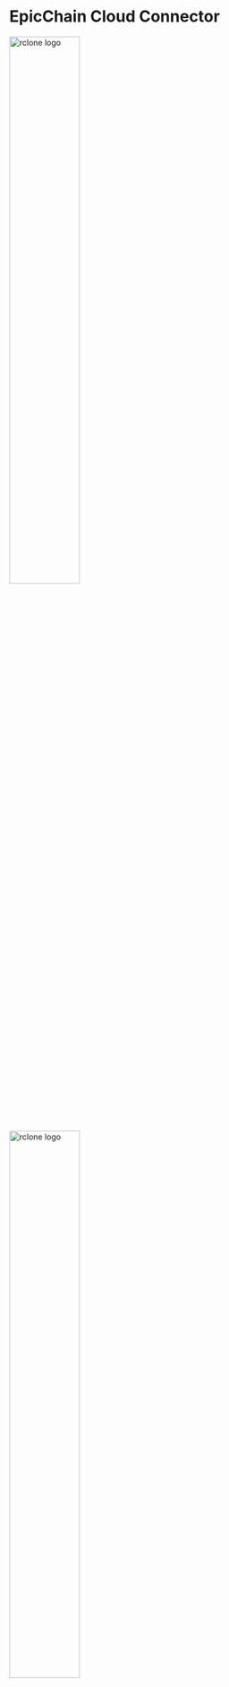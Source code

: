 # EpicChain Cloud Connector

[<img src="https://rclone.org/img/logo_on_light__horizontal_color.svg" width="50%" alt="rclone logo">](https://rclone.org/#gh-light-mode-only)
[<img src="https://rclone.org/img/logo_on_dark__horizontal_color.svg" width="50%" alt="rclone logo">](https://rclone.org/#gh-dark-mode-only)

[Website](https://rclone.org) | [Documentation](https://rclone.org/docs/) | [Download](https://rclone.org/downloads/) | [Contributing](CONTRIBUTING.md) | [Changelog](https://rclone.org/changelog/) | [Installation](https://rclone.org/install/) | [Forum](https://forum.rclone.org/)

[![Build Status](https://github.com/rclone/rclone/workflows/build/badge.svg)](https://github.com/rclone/rclone/actions?query=workflow%3Abuild)
[![Go Report Card](https://goreportcard.com/badge/github.com/rclone/rclone)](https://goreportcard.com/report/github.com/rclone/rclone)
[![GoDoc](https://godoc.org/github.com/rclone/rclone?status.svg)](https://godoc.org/github.com/rclone/rclone)
[![Docker Pulls](https://img.shields.io/docker/pulls/rclone/rclone)](https://hub.docker.com/r/rclone/rclone)

## Introduction

**EpicChain Cloud Connector** is an advanced synchronization tool designed to seamlessly integrate EpicChain with various cloud storage providers. Inspired by the well-established Rclone tool, EpicChain Cloud Connector facilitates efficient file and directory synchronization, providing users with powerful capabilities to manage their data across multiple cloud storage platforms. 

Whether you need to backup files, synchronize directories, or perform complex data migrations, EpicChain Cloud Connector offers a robust command-line interface to streamline these tasks. Its versatility in supporting numerous cloud storage services makes it an invaluable tool for both individual users and enterprises.

## Key Features

### Extensive Cloud Storage Support

EpicChain Cloud Connector supports a broad range of cloud storage providers, allowing you to manage and synchronize data across diverse platforms. Key providers include:

- **Google Drive**: Sync and manage files with Google Drive, ensuring seamless integration with your Google account.
- **Amazon S3**: Interface with Amazon's scalable cloud storage service, ideal for large-scale data management.
- **Dropbox**: Integrate with Dropbox for easy file sharing and synchronization across devices.
- **Backblaze B2**: Utilize Backblaze B2 for cost-effective cloud storage solutions.
- **Microsoft OneDrive**: Sync your files with Microsoft OneDrive, leveraging its integration with Microsoft Office.

Additional supported providers include Box, Dropbox, Google Cloud Storage, Yandex Disk, and many others. For a full list of supported providers and their specific features, visit the [EpicChain Cloud Connector storage providers page](https://rclone.org/overview/).

### Comprehensive Sync Modes

EpicChain Cloud Connector offers various synchronization modes to cater to different needs:

- **Copy Mode**: Efficiently copy new or changed files from source to destination.
- **Sync Mode**: Ensure the destination is identical to the source by synchronizing files in one direction.
- **Check Mode**: Verify that files in the source and destination match by checking their hashes.

### Advanced Features

- **File Integrity Verification**: MD5/SHA-1 hashes are used to ensure the integrity of files during transfers.
- **Timestamp Preservation**: Original file timestamps are maintained, preserving metadata across different storage systems.
- **Compression**: Optional file compression is supported, allowing for reduced storage space and faster transfers.
- **Encryption**: Secure your data with optional encryption, protecting sensitive information during storage and transit.
- **Multi-threaded Downloads**: Accelerate file transfers with multi-threading, enhancing performance and efficiency.

## Installation and Setup

### Installation

To install EpicChain Cloud Connector, follow these steps:

1. **Download and Install**:
   Visit the [installation page](https://rclone.org/install/) on the EpicChain Cloud Connector website for detailed instructions on downloading and installing the tool for your operating system.

2. **Build from Source**:
   If you prefer to build the tool from source, clone the repository and run the build script:
   ```bash
   git clone https://github.com/epicchain/epicchain-cloud-connector.git
   cd epicchain-cloud-connector
   npm install
   bash build.sh
   ```

### Configuration

1. **Configure Cloud Providers**:
   Edit the configuration files to set up connections with your cloud storage providers. Configuration files are located in the `config` directory, typically named `mainnet.json` and `testnet.json`.

2. **Manage Endpoints**:
   Modify the endpoint configurations directly in these JSON files. This allows you to specify and update the cloud storage endpoints you wish to use.

3. **Flag Icons**:
   Each cloud provider endpoint has a corresponding locale property. Obtain the SVG flag icons from [Flag Icon CSS](https://github.com/lipis/flag-icon-css/tree/master/flags/1x1), adjust them as needed, and add them to `/src/assets/icons`.

### Running the Connector

To execute EpicChain Cloud Connector, use the command line with the appropriate configuration file:

```bash
./epicchain-cloud-connector -c config.yaml
```

Alternatively, set the environment variable to specify the configuration file:

```bash
EPICCHAIN_CLOUD_CONNECTOR_CONFIG=config.yaml ./epicchain-cloud-connector
```

## Deployment

EpicChain Cloud Connector can be hosted on GitHub Pages. Updates to the website are managed via the `gh-pages` branch, and GitHub Actions automate the deployment process.

To deploy:

1. **Push Changes**: Commit and push changes to the `gh-pages` branch.
2. **Automatic Deployment**: CI (GitHub Actions) will handle the deployment to [monitor.epicchain.org](https://monitor.epicchain.org).

## Troubleshooting and FAQ

### Common Issues

- **Endpoint Accessibility**: If an endpoint is not accessible, you can use EpicChain Cloud Connector to determine its status and decide which endpoint is currently available.
- **Sync Status**: Verify if an endpoint is fully synced to avoid issues with outdated transactions or data inconsistencies.

### Feature Requests

If you have ideas for new features or improvements, please submit them via the [Issues](https://github.com/epicchain/epicchain-cloud-connector/issues) section of the repository. We welcome contributions from the community to enhance the tool's functionality and performance.

## Contribution

Contributions are highly encouraged! To contribute to the EpicChain Cloud Connector:

1. **Fork the Repository**: Create a personal fork of the repository on GitHub.
2. **Make Changes**: Implement your changes or improvements.
3. **Submit a Pull Request**: Open a pull request to merge your changes into the main repository.

For detailed guidelines, refer to the [CONTRIBUTING.md](CONTRIBUTING.md) file in the repository.

## License

EpicChain Cloud Connector is licensed under the MIT License. For full licensing details, see the [COPYING file](COPYING) included with the source code.
